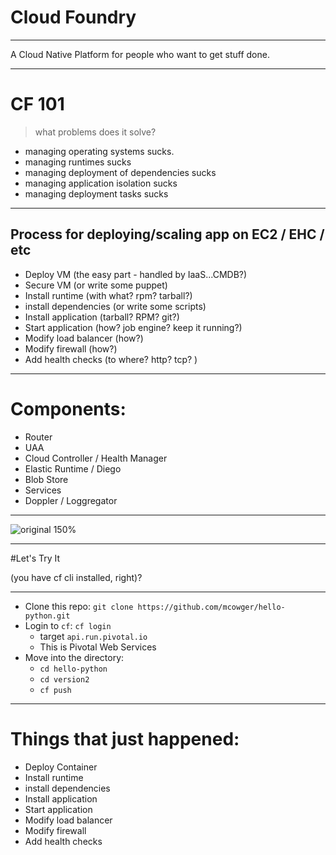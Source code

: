 # Cloud Foundry

---

A Cloud Native Platform for people who want to get stuff done.

---


# CF 101

>what problems does it solve?

* managing operating systems sucks.
* managing runtimes sucks
* managing deployment of dependencies sucks
* managing application isolation sucks
* managing deployment tasks sucks

---

## Process for deploying/scaling app on EC2 / EHC / etc

* Deploy VM (the easy part - handled by IaaS...CMDB?)
* Secure VM (or write some puppet)
* Install runtime (with what?  rpm?  tarball?)
* install dependencies (or write some scripts)
* Install application (tarball? RPM? git?)
* Start application (how?  job engine?  keep it running?)
* Modify load balancer (how?)
* Modify firewall (how?)
* Add health checks (to where?  http? tcp? )

---

# Components:
 * Router
 * UAA
 * Cloud Controller / Health Manager
 * Elastic Runtime / Diego
 * Blob Store
 * Services
 * Doppler / Loggregator
 
---
 
![original 150%](https://github.com/cloudfoundry/docs-cloudfoundry-concepts/blob/master/images/diego/diego-overview.png?raw=true)
 
---

#Let's Try It 

(you have cf cli installed, right)?

---

* Clone this repo: `git clone https://github.com/mcowger/hello-python.git`
* Login to `cf`: `cf login`
  * target `api.run.pivotal.io`
  * This is Pivotal Web Services
* Move into the directory:
  * `cd hello-python`
  * `cd version2`
  * `cf push`
  
---

# Things that just happened:

* Deploy Container
* Install runtime 
* install dependencies 
* Install application 
* Start application 
* Modify load balancer 
* Modify firewall 
* Add health checks 